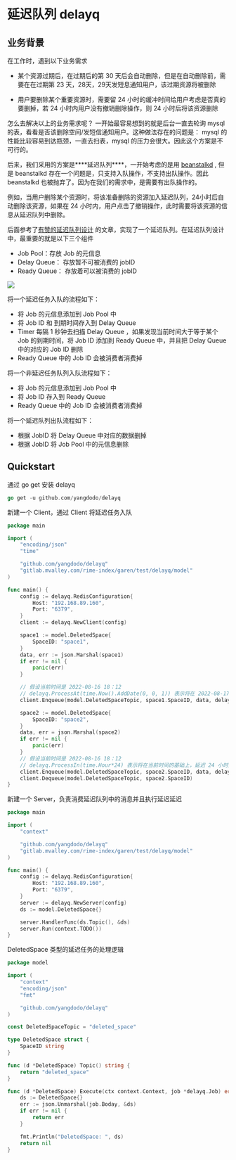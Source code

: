 # 延迟队列 delayq

## 业务背景

在工作时，遇到以下业务需求

- 某个资源过期后，在过期后的第 30 天后会自动删除，但是在自动删除前，需要在在过期第 23 天，28天，29天发短息通知用户，该过期资源将被删除

- 用户要删除某个重要资源时，需要留 24 小时的缓冲时间给用户考虑是否真的要删掉，若 24 小时内用户没有撤销删除操作，则 24 小时后将该资源删除

怎么去解决以上的业务需求呢？ 一开始最容易想到的就是后台一直去轮询 mysql 的表，看看是否该删除空间/发短信通知用户。这种做法存在的问题是： mysql 的性能比较容易到达瓶颈，一直去扫表，mysql 的压力会很大。因此这个方案是不可行的。



后来，我们采用的方案是***\*延迟队列\****，一开始考虑的是用 [beanstalkd](https://github.com/beanstalkd/beanstalkd) , 但是 beanstalkd 存在一个问题是，只支持入队操作，不支持出队操作。因此 beanstalkd 也被抛弃了。因为在我们的需求中，是需要有出队操作的。

例如，当用户删除某个资源时，将该准备删除的资源加入延迟队列，24小时后自动删除该资源，如果在 24 小时内，用户点击了撤销操作，此时需要将该资源的信息从延迟队列中删除。



后面参考了[有赞的延迟队列设计](https://tech.youzan.com/queuing_delay/) 的文章，实现了一个延迟队列。在延迟队列设计中，最重要的就是以下三个组件

- Job Pool：存放 Job 的元信息
- Delay Queue： 存放暂不可被消费的 jobID
- Ready Queue： 存放着可以被消费的 jobID

![](https://s3.bmp.ovh/imgs/2022/08/16/d64403a68669df2f.png)

将一个延迟任务入队的流程如下： 
- 将 Job 的元信息添加到 Job Pool 中
- 将 Job ID 和 到期时间存入到 Delay Queue
- Timer 每隔 1 秒钟去扫描 Delay Queue ，如果发现当前时间大于等于某个 Job 的到期时间，将 Job ID 添加到 Ready Queue 中，并且把 Delay Queue 中的对应的 Job ID 删除
- Ready Queue 中的 Job ID 会被消费者消费掉

将一个非延迟任务队列入队流程如下：
- 将 Job 的元信息添加到 Job Pool 中
- 将 Job ID 存入到 Ready Queue
- Ready Queue 中的 Job ID 会被消费者消费掉

将一个延迟队列出队流程如下：
- 根据 JobID 将 Delay Queue 中对应的数据删掉
- 根据 JobID 将 Job Pool 中的元信息删除

## Quickstart 
通过 go get 安装 delayq 
```go 
go get -u github.com/yangdodo/delayq
```

新建一个 Client，通过 Client 将延迟任务入队
```go
package main

import (
	"encoding/json"
	"time"

	"github.com/yangdodo/delayq"
	"gitlab.mvalley.com/rime-index/garen/test/delayq/model"
)

func main() {
	config := delayq.RedisConfiguration{
		Host: "192.168.89.160",
		Port: "6379",
	}
	client := delayq.NewClient(config)

	space1 := model.DeletedSpace{
		SpaceID: "space1",
	}
	data, err := json.Marshal(space1)
	if err != nil {
		panic(err)
	}

	// 假设当前时间是 2022-08-16 18：12
	// delayq.ProcessAt(time.Now().AddDate(0, 0, 1)) 表示将在 2022-08-17 18:12 执行该任务
	client.Enqueue(model.DeletedSpaceTopic, space1.SpaceID, data, delayq.ProcessAt(time.Now().AddDate(0, 0, 1)))

	space2 := model.DeletedSpace{
		SpaceID: "space2",
	}
	data, err = json.Marshal(space2)
	if err != nil {
		panic(err)
	}
	// 假设当前时间是 2022-08-16 18：12
	// delayq.ProcessIn(time.Hour*24) 表示将在当前时间的基础上，延迟 24 小时后执行
	client.Enqueue(model.DeletedSpaceTopic, space2.SpaceID, data, delayq.ProcessIn(time.Hour*24))
	client.Dequeue(model.DeletedSpaceTopic, space2.SpaceID)
}


```

新建一个 Server，负责消费延迟队列中的消息并且执行延迟延迟 
``` go
package main

import (
	"context"

	"github.com/yangdodo/delayq"
	"gitlab.mvalley.com/rime-index/garen/test/delayq/model"
)

func main() {
	config := delayq.RedisConfiguration{
		Host: "192.168.89.160",
		Port: "6379",
	}
	server := delayq.NewServer(config)
	ds := model.DeletedSpace{}

	server.HandlerFunc(ds.Topic(), &ds)
	server.Run(context.TODO())
}

```

DeletedSpace 类型的延迟任务的处理逻辑 
```go
package model

import (
	"context"
	"encoding/json"
	"fmt"

	"github.com/yangdodo/delayq"
)

const DeletedSpaceTopic = "deleted_space"

type DeletedSpace struct {
	SpaceID string
}

func (d *DeletedSpace) Topic() string {
	return "deleted_space"
}

func (d *DeletedSpace) Execute(ctx context.Context, job *delayq.Job) error {
	ds := DeletedSpace{}
	err := json.Unmarshal(job.Boday, &ds)
	if err != nil {
		return err
	}

	fmt.Println("DeletedSpace: ", ds)
	return nil
}

```
